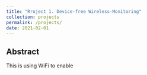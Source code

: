 ```yaml
---
title: "Rroject 1. Device-free Wireless-Monitoring"
collection: projects
permalink: /projects/
date: 2021-02-01
---
```


## Abstract
This is using WiFi to enable

